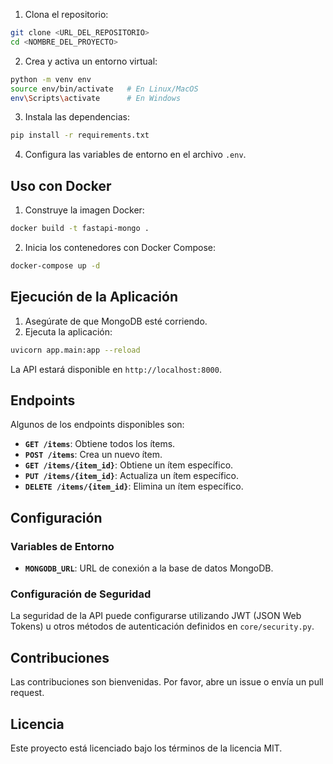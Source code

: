 
1. Clona el repositorio:

```sh
git clone <URL_DEL_REPOSITORIO>
cd <NOMBRE_DEL_PROYECTO>
```

2. Crea y activa un entorno virtual:

```sh
python -m venv env
source env/bin/activate   # En Linux/MacOS
env\Scripts\activate      # En Windows
```

3. Instala las dependencias:

```sh
pip install -r requirements.txt
```

4. Configura las variables de entorno en el archivo `.env`.

## Uso con Docker

1. Construye la imagen Docker:

```sh
docker build -t fastapi-mongo .
```

2. Inicia los contenedores con Docker Compose:

```sh
docker-compose up -d
```

## Ejecución de la Aplicación

1. Asegúrate de que MongoDB esté corriendo.
2. Ejecuta la aplicación:

```sh
uvicorn app.main:app --reload
```

La API estará disponible en `http://localhost:8000`.

## Endpoints

Algunos de los endpoints disponibles son:

- **`GET /items`**: Obtiene todos los ítems.
- **`POST /items`**: Crea un nuevo ítem.
- **`GET /items/{item_id}`**: Obtiene un ítem específico.
- **`PUT /items/{item_id}`**: Actualiza un ítem específico.
- **`DELETE /items/{item_id}`**: Elimina un ítem específico.

## Configuración

### Variables de Entorno

- **`MONGODB_URL`**: URL de conexión a la base de datos MongoDB.

### Configuración de Seguridad

La seguridad de la API puede configurarse utilizando JWT (JSON Web Tokens) u otros métodos de autenticación definidos en `core/security.py`.

## Contribuciones

Las contribuciones son bienvenidas. Por favor, abre un issue o envía un pull request.

## Licencia

Este proyecto está licenciado bajo los términos de la licencia MIT.
